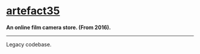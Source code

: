 # [artefact35](https://artefact35.co)

**An online film camera store. (From 2016).**

---

Legacy codebase.

